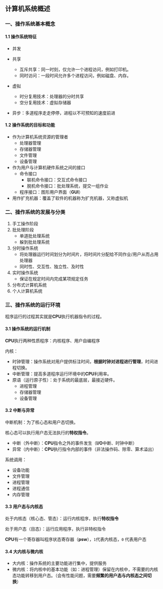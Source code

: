 ## 计算机系统概述

### 一、操作系统基本概念

#### 1.1 操作系统特征

- 并发

- 共享

  - 互斥共享：同一时刻，仅允许一个进程访问，例如打印机。
  - 同时访问：一段时间允许多个进程访问，例如磁盘、内存。

- 虚拟

  - 时分复用技术：处理器的分时共享
  - 空分复用技术：虚拟存储器

- 异步：多道程序走走停停，进程以不可预知的速度前进

#### 1.2 操作系统的目标和功能

- 作为计算机系统资源的管理者
  - 处理器管理
  - 存储器管理
  - 文件管理
  - 设备管理
- 作为用户与计算机硬件系统之间的接口
  - 命令接口
    - 联机命令接口：交互式命令接口
    - 脱机命令接口：批处理系统，提交一组作业
  - 程序接口：图形用户界面（**GUI**）
- 用作扩充机器：覆盖了软件的机器称为扩充机器，又称虚拟机

### 二、操作系统的发展与分类

1. 手工操作阶段
2. 批处理阶段
   - 单道批处理系统
   - 躲到批处理系统
3. 分时操作系统
   - 将处理器运行时间划分为时间片，将时间片分配给不同作业/用户从而占用处理器
   - 同时性、交互性、独立性、及时性
4. 实时操作系统
   - 保证在规定时间内完成某项规定任务
5. 分布式计算机系统
6. 个人计算机系统

### 三、操作系统的运行环境

程序运行的过程其实就是**CPU**执行机器指令的过程。

#### 3.1 操作系统的运行机制

**CPU**执行两种性质程序：内核程序、用户自编程序

内核：

- 时钟管理：操作系统对用户提供标注时间，**根据时钟对进程进行管理**，时间进程切换。
- 中断管理：提高多道程序运行环境中的**CPU**利用率。
- 原语（运行原子性）：处于系统的最底层，最接近硬件。
  - 进程管理
  - 存储器管理
  - 设备管理

#### 3.2 中断与异常

中断机制：为了核心态和用户态切换。

核心态可以执行用户态无法执行的**特权指令**。

- 中断（外中断）：**CPU**指令之外的事件发生（**I/O**中断、时钟中断）
- 异常（内中断）：**CPU**执行指令内部的事件（非法操作码、除零、算术溢出）

系统调用：

- 设备功能
- 文件管理
- 进程管理
- 进程通信
- 内存管理

#### 3.3 用户态与内核态

处于内核态（核心态、管态）：运行内核程序，执行**特权指令**

处于用户态（目态）：运行应用程序，执行非特权指令

**CPU**有一个寄存器叫程序状态寄存器（**psw**），`1`代表内核态，`0` 代表用户态

#### 3.4 大内核与微内核

- 大内核：操作系统的主要功能进行集中，提供服务
- 微内核：将内核中的基本功能（如：进程管理）保留在内核中，不需要的内核态功能转移到用户态。（会有性能问题，需要**频繁的用户态与内核态之间切换**）

  